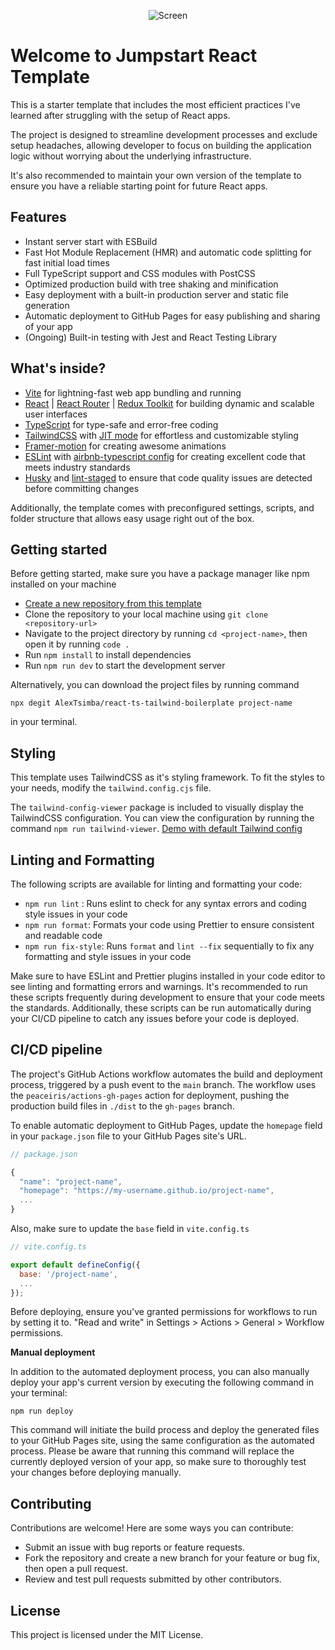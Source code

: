 <p align="center">
  <img src="https://user-images.githubusercontent.com/47917765/227205614-44a1cd68-f504-487f-9755-86648b3ee761.gif" alt="Screen" />
</p>

# Welcome to Jumpstart React Template

This is a starter template that includes the most efficient practices I've learned after struggling with the setup of React apps.

The project is designed to streamline development processes and exclude setup headaches,
allowing developer to focus on building the application logic without worrying about the underlying infrastructure.

It's also recommended to maintain your own version of the template to ensure you have a reliable starting point for future React apps.

## Features

- Instant server start with ESBuild
- Fast Hot Module Replacement (HMR) and automatic code splitting for fast initial load times
- Full TypeScript support and CSS modules with PostCSS
- Optimized production build with tree shaking and minification
- Easy deployment with a built-in production server and static file generation
- Automatic deployment to GitHub Pages for easy publishing and sharing of your app
- (Ongoing) Built-in testing with Jest and React Testing Library

## What's inside?

- [Vite](https://vitejs.dev/) for lightning-fast web app bundling and running
- [React](https://reactjs.org/) | [React Router](https://reactrouter.com/) | [Redux Toolkit](https://redux-toolkit.js.org/) for building dynamic and scalable user interfaces
- [TypeScript](https://www.typescriptlang.org/) for type-safe and error-free coding
- [TailwindCSS](https://tailwindcss.com/) with [JIT mode](https://v2.tailwindcss.com/docs/just-in-time-mode) for effortless and customizable styling
- [Framer-motion](https://www.framer.com/motion/) for creating awesome animations
- [ESLint](https://eslint.org/) with [airbnb-typescript config](https://www.npmjs.com/package/eslint-config-airbnb-typescript) for creating excellent code that meets industry standards
- [Husky](https://typicode.github.io/husky/#/) and [lint-staged](https://github.com/okonet/lint-staged) to ensure that code quality issues are detected before committing changes

Additionally, the template comes with preconfigured settings, scripts, and folder structure that allows easy usage right out of the box.

## Getting started

Before getting started, make sure you have a package manager like npm installed on your machine

- [Create a new repository from this template](https://github.com/AlexTsimba/react-ts-tailwind-boilerplate/generate)
- Clone the repository to your local machine using `git clone <repository-url>`
- Navigate to the project directory by running `cd <project-name>`, then open it by running `code .`
- Run `npm install` to install dependencies
- Run `npm run dev` to start the development server

Alternatively, you can download the project files by running command

```
npx degit AlexTsimba/react-ts-tailwind-boilerplate project-name
```

in your terminal.

## Styling

This template uses TailwindCSS as it's styling framework.
To fit the styles to your needs, modify the `tailwind.config.cjs` file.

The `tailwind-config-viewer` package is included to visually display the TailwindCSS configuration.
You can view the configuration by running the command `npm run tailwind-viewer`.
[Demo with default Tailwind config](https://rogden.github.io/tailwind-config-viewer/)

## Linting and Formatting

The following scripts are available for linting and formatting your code:

- `npm run lint` : Runs eslint to check for any syntax errors and coding style issues in your code
- `npm run format`: Formats your code using Prettier to ensure consistent and readable code
- `npm run fix-style`: Runs `format` and `lint --fix` sequentially to fix any formatting and style issues in your code

Make sure to have ESLint and Prettier plugins installed in your code editor to see linting and formatting errors and warnings.
It's recommended to run these scripts frequently during development to ensure that your code meets the standards.
Additionally, these scripts can be run automatically during your CI/CD pipeline to catch any issues before your code is deployed.

## CI/CD pipeline

The project's GitHub Actions workflow automates the build and deployment process, triggered by a push event to the `main` branch.
The workflow uses the `peaceiris/actions-gh-pages` action for deployment,
pushing the production build files in `./dist` to the `gh-pages` branch.

To enable automatic deployment to GitHub Pages, update the `homepage` field in your `package.json` file to your GitHub Pages site's URL.

```js
// package.json

{
  "name": "project-name",
  "homepage": "https://my-username.github.io/project-name",
  ...
}
```

Also, make sure to update the `base` field in `vite.config.ts`

```js
// vite.config.ts

export default defineConfig({
  base: '/project-name',
  ...
});
```

Before deploying, ensure you've granted permissions for workflows to run by setting it to.
"Read and write" in Settings > Actions > General > Workflow permissions.

**Manual deployment**

In addition to the automated deployment process, you can also manually deploy your app's current version by executing the following command in your terminal:

```
npm run deploy
```

This command will initiate the build process and deploy the generated files to your GitHub Pages site, using the same configuration as the automated process.
Please be aware that running this command will replace the currently deployed version of your app, so make sure to thoroughly test your changes before deploying manually.

## Contributing

Contributions are welcome! Here are some ways you can contribute:

- Submit an issue with bug reports or feature requests.
- Fork the repository and create a new branch for your feature or bug fix, then open a pull request.
- Review and test pull requests submitted by other contributors.

## License

This project is licensed under the MIT License.
